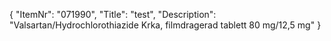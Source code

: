 {
  "ItemNr": "071990",
  "Title": "test",
  "Description": "Valsartan/Hydrochlorothiazide Krka, filmdragerad tablett 80 mg/12,5 mg"
}